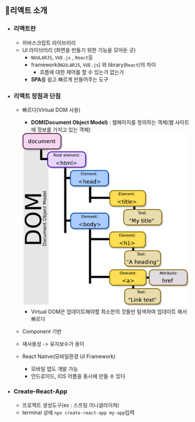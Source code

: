 ## 🔵리액트 소개

- ### 리액트란
  - 자바스크립트 라이브러리
  - UI 라이브러리 (화면을 만들기 위한 기능을 모아둔 곳)
    - `NGULARJS`, `VUE.js` , `React`등
    - framework(`NGULARJS`, `VUE.js`) 와 library(`React`)의 차이
      - 흐름에 대한 제어를 할 수 있는가 없는가
    - **SPA**를 쉽고 빠르게 만들어주는 도구

- ### 리액트 장점과 단점
  - 빠르다(Virtual DOM 사용)
    - **DOM(Document Object Model)** : 웹페이지를 정의하는 객체(웹 사이트에 정보를 가지고 있는 객체)

    <img src="imagefile/2.png">

    - Virtual DOM은 업데이트해야할 최소한의 것들만 탐색하여 업데이트 해서 빠르다
  - Component 기반
  - 재사용성 -> 유지보수가 용이
  - React Native(모바일환경 UI Framework)
    - 모바일 앱도 개발 가능
    - 안드로이드, IOS 어플을 동시에 만들 수 있다

- ### Create-React-App
  - 프로젝트 생성도구(ex : 스프링 이니셜라이져)
  - terminal 상에 `npx create-react-app my-app`입력

